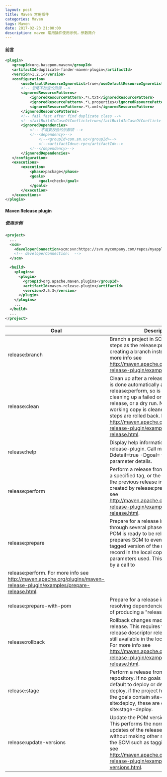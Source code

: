 ```yaml
---
layout: post
title: Maven 常用插件
categories: Maven
tags: Maven
date: 2017-02-23 21:00:00
description: maven 常用插件使用示例，参数简介
---
```


#### 前言

```xml
<plugin>
   <groupId>org.basepom.maven</groupId>
   <artifactId>duplicate-finder-maven-plugin</artifactId>
   <version>1.2.1</version>
   <configuration>
       <useDefaultResourceIgnoreList>true</useDefaultResourceIgnoreList>
       <!-- 忽略不检查的资源 -->
       <ignoredResourcePatterns>
           <ignoredResourcePattern>.*\.txt</ignoredResourcePattern>
           <ignoredResourcePattern>.*\.properties</ignoredResourcePattern>
           <ignoredResourcePattern>.*\.xml</ignoredResourcePattern>
       </ignoredResourcePatterns>
       <!-- fail fast after find duplicate class -->
       <!--<failBuildInCaseOfConflict>true</failBuildInCaseOfConflict>-->
       <ignoredDependencies>
           <!-- 不需要校验的依赖项 -->
           <!--<dependency>-->
               <!--<groupId>com.sm.uc</groupId>-->
               <!--<artifactId>uc-rpc</artifactId>-->
           <!--</dependency>-->
       </ignoredDependencies>
   </configuration>
   <executions>
       <execution>
           <phase>package</phase>
           <goals>
               <goal>check</goal>
           </goals>
       </execution>
   </executions>
</plugin>
```


#### Maven Release plugin

##### 使用示例

```xml
<project>
  ...
  <scm>
    <developerConnection>scm:svn:https://svn.mycompany.com/repos/myapplication/trunk/mycomponent/</developerConnection>
    <!-- developerConnection:  -->
  </scm>

  <build>
    <plugins>
      <plugin>
        <groupId>org.apache.maven.plugins</groupId>
        <artifactId>maven-release-plugin</artifactId>
        <version>2.5.3</version>
      </plugin>
    </plugins>
    ...
  </build>
  ...
</project>
```

| Goal | Description |
| ---- | ----------- |
| release:branch | Branch a project in SCM, using the same steps as the release:prepare goal, creating a branch instead of a tag. For more info see http://maven.apache.org/plugins/maven-release-plugin/examples/branch.html. |
| release:clean |	Clean up after a release preparation. This is done automatically after a successful release:perform, so is best served for cleaning up a failed or abandoned release, or a dry run. Note that only the working copy is cleaned up, no previous steps are rolled back. For more info see http://maven.apache.org/plugins/maven-release-plugin/examples/clean-release.html. |
| release:help |	Display help information on maven-release-plugin. Call mvn release:help -Ddetail=true -Dgoal=<goal-name> to display parameter details. |
| release:perform |	Perform a release from SCM, either from a specified tag, or the tag representing the previous release in the working copy created by release:prepare. For more info see http://maven.apache.org/plugins/maven-release-plugin/examples/perform-release.html. |
| release:prepare |	Prepare for a release in SCM. Steps through several phases to ensure the POM is ready to be released and then prepares SCM to eventually contain a tagged version of the release and a record in the local copy of the parameters used. This can be followed by a call to |  
| release:perform. For more info see http://maven.apache.org/plugins/maven-release-plugin/examples/prepare-release.html. |
| release:prepare-with-pom |	Prepare for a release in SCM, fully resolving dependencies for the purpose of producing a "release POM". |
| release:rollback |	Rollback changes made by a previous release. This requires that the previous release descriptor release.properties is still available in the local working copy. For more info see http://maven.apache.org/plugins/maven-release-plugin/examples/rollback-release.html. |
| release:stage |	Perform a release from SCM to a staging repository. If no goals are given, these default to deploy or deploy site:stage-deploy, if the project has a <distributionManagement>/<site> element. If the goals contain site-deploy or site:deploy, these are overridden with site:stage-deploy. |
| release:update-versions |	Update the POM versions for a project. This performs the normal version updates of the release:prepare goal without making other modifications to the SCM such as tagging. For more info see http://maven.apache.org/plugins/maven-release-plugin/examples/update-versions.html. |
